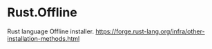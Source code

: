 # Rust.Offline
Rust language Offline installer. https://forge.rust-lang.org/infra/other-installation-methods.html

